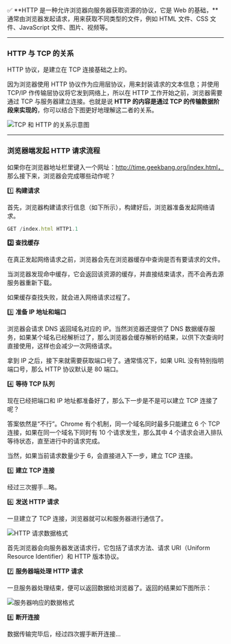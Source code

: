 :white_check_mark: **HTTP 是一种允许浏览器向服务器获取资源的协议，它是 Web 的基础，**通常由浏览器发起请求，用来获取不同类型的文件，例如 HTML 文件、CSS 文件、JavaScript 文件、图片、视频等。

------------

### HTTP 与 TCP 的关系

HTTP 协议，是建立在 TCP 连接基础之上的。

因为浏览器使用 HTTP 协议作为应用层协议，用来封装请求的文本信息；并使用 TCP/IP 作传输层协议将它发到网络上，所以在 HTTP 工作开始之前，浏览器需要通过 TCP 与服务器建立连接。也就是说 **HTTP 的内容是通过 TCP 的传输数据阶段来实现的**，你可以结合下图更好地理解这二者的关系。

![TCP 和 HTTP 的关系示意图](https://static001.geekbang.org/resource/image/12/80/1277f342174b23f9442d3b27016d7980.png?wh=1142*570)

----------------

### 浏览器端发起 HTTP 请求流程

如果你在浏览器地址栏里键入一个网址：http://time.geekbang.org/index.html， 那么接下来，浏览器会完成哪些动作呢？

:one: **构建请求**

首先，浏览器构建请求行信息（如下所示），构建好后，浏览器准备发起网络请求。

~~~js
GET /index.html HTTP1.1
~~~



**:two: 查找缓存**

在真正发起网络请求之前，浏览器会先在浏览器缓存中查询是否有要请求的文件。

当浏览器发现命中缓存，它会返回该资源的缓存，并直接结束请求，而不会再去源服务器重新下载。

如果缓存查找失败，就会进入网络请求过程了。



:three: **准备 IP 地址和端口**

浏览器会请求 DNS 返回域名对应的 IP。当然浏览器还提供了 DNS 数据缓存服务，如果某个域名已经解析过了，那么浏览器会缓存解析的结果，以供下次查询时直接使用，这样也会减少一次网络请求。

拿到 IP 之后，接下来就需要获取端口号了。通常情况下，如果 URL 没有特别指明端口号，那么 HTTP 协议默认是 80 端口。



:four: **等待 TCP 队列**

现在已经把端口和 IP 地址都准备好了，那么下一步是不是可以建立 TCP 连接了呢？

答案依然是“不行”。Chrome 有个机制，同一个域名同时最多只能建立 6 个 TCP 连接，如果在同一个域名下同时有 10 个请求发生，那么其中 4 个请求会进入排队等待状态，直至进行中的请求完成。

当然，如果当前请求数量少于 6，会直接进入下一步，建立 TCP 连接。



:five: **建立 TCP 连接**

经过三次握手...略。



:six: **发送 HTTP 请求**

一旦建立了 TCP 连接，浏览器就可以和服务器进行通信了。

![HTTP 请求数据格式](https://static001.geekbang.org/resource/image/b8/d7/b8993c73f7b60feb9b8bd147545c47d7.png?wh=1142*656)

首先浏览器会向服务器发送请求行，它包括了请求方法、请求 URI（Uniform Resource Identifier）和 HTTP 版本协议。



:seven: **服务器端处理 HTTP 请求**

一旦服务器处理结束，便可以返回数据给浏览器了。返回的结果如下图所示：

![服务器响应的数据格式](https://static001.geekbang.org/resource/image/3e/76/3e30476a4bbda49fd7cd4fd0ea09f076.png?wh=1142*651)



:eight: **断开连接**

数据传输完毕后，经过四次握手断开连接...



